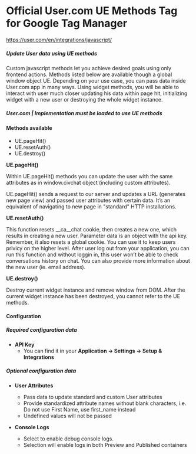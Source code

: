 # Official User.com UE Methods Tag for Google Tag Manager

https://user.com/en/integrations/javascript/

##### Update User data using UE methods

Custom javascript methods let you achieve desired goals using only frontend actions. Methods listed below are available though a global window object UE. Depending on your use case, you can pass data inside User.com app in many ways. Using widget methods, you will be able to interact with user much closer updating his data within page hit, initializing widget with a new user or destroying the whole widget instance.



##### User.com | Implementation must be loaded to use UE methods


#### Methods available

- UE.pageHit()
- UE.resetAuth()
- UE.destroy()


**UE.pageHit()**

Within UE.pageHit() methods you can update the user with the same attributes as in window.civchat object (including custom attributes).

UE.pageHit() sends a request to our server and updates a URL (generates new page view) and passed user attributes with certain data. It’s an equivalent of navigating to new page in "standard" HTTP installations.


**UE.resetAuth()**

This function resets __ca__chat cookie, then creates a new one, which results in creating a new user. Parameter data is an object with the api key. Remember, it also resets a global cookie. You can use it to keep users privicy on the higher level. After user log out from your application, you can run this function and without loggin in, this user won’t be able to check conversations history on chat.
You can also provide more information about the new user (ie. email address).


**UE.destroy()**

Destroy current widget instance and remove window from DOM. After the current widget instance has been destroyed, you cannot refer to the UE methods.


#### Configuration

##### Required configuration data

- **API Key**
    - You can find it in your **Application -> Settings -> Setup & Integrations**

##### Optional configuration data

- **User Attributes**
    - Pass data to update standard and custom User attributes
    - Provide standardized attribute names without blank characters, i.e. Do not use First Name, use first_name instead
    - Undefined values will not be passed

- **Console Logs**
    - Select to enable debug console logs.
    - Selection will enable logs in both Preview and Published containers
